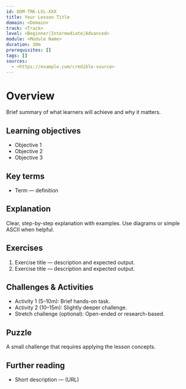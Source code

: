 ```yaml
---
id: DOM-TRK-LVL-XXX
title: Your Lesson Title
domain: <Domain>
track: <Track>
level: <Beginner|Intermediate|Advanced>
module: <Module Name>
duration: 30m
prerequisites: []
tags: []
sources:
  - <https://example.com/credible-source>
---
```


# Overview
Brief summary of what learners will achieve and why it matters.

## Learning objectives
- Objective 1
- Objective 2
- Objective 3

## Key terms
- Term — definition

## Explanation
Clear, step-by-step explanation with examples. Use diagrams or simple ASCII when helpful.

## Exercises
1. Exercise title — description and expected output.
2. Exercise title — description and expected output.

## Challenges & Activities
- Activity 1 (5–10m): Brief hands-on task.
- Activity 2 (10–15m): Slightly deeper challenge.
- Stretch challenge (optional): Open-ended or research-based.

## Puzzle
A small challenge that requires applying the lesson concepts.

## Further reading
- Short description — <link title>(URL)
